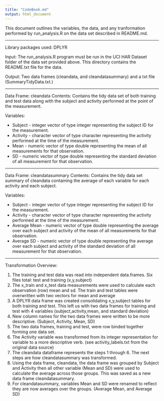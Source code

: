 ```yaml
---
title: "CodeBook.md"
output: html_document
---
```


This document outlines the variables, the data, and any tranformation performed by run_analysis.R on the data set described in README.md.

---
Library packages used: DPLYR

Input: The run_analysis.R program must be run in the UCI HAR Dataset folder of the data set provided above.  This directory contains the README.txt file for the data.

Output: Two data frames (cleandata, and cleandatasummary) and a txt file (SummaryTidyData.txt.)
    
---
Data Frame:  cleandata
Contents: Contains the tidy data set of both training and test data along with the subject and activity performed at the point of the measurement.

Variables:
- Subject - integer vector of type integer representing the subject ID for the measurement.
- Activity - character vector of type character representing the activity performed at the time of the measurement.
- Mean - numeric vector of type double representing the mean of all measurements for that observation.
- SD - numeric vector of type double representing the standard deviation of all measurement for that observation.

---
Data Frame: cleandatasummary
Contents: Contains the tidy data set summary of cleandata containing the average of each variable for each activity and each subject.

Variables:
- Subject - integer vector of type integer representing the subject ID for the measurement.
- Activity - character vector of type character representing the activity performed at the time of the measurement.
- Average Mean - numeric vector of type double representing the average over each subject and activity of the mean of all measurements for that observation.
- Average SD - numeric vector of type double representing the average over each subject and activity of the standard deviation of all measurement for that observation.

---
Transformation Overview:

1) The training and test data was read into independent data.frames.  Six files total: test and training (x,y,subject)
2) The x_train and x_test data measurements were used to calculate each observation (row) mean and sd.  The train and test tables were overwritten with two vectors for mean and average
3) A DPLYR data frame was created consolidating x,y,subject tables for both training and test.  This left us with two data frames for training and test with 4 variables (subject,activity,mean, and standard deviation)
4) New column names for the two data frames were written to be more descriptive. (Subject, Activity, Mean, SD)
5) The two data frames, training and test, were row binded together forming one data set.
6) The Activity variable was transformed from its integer representation for variable to a more descriptive verb. (see activity_labels.txt from the original data source)
7) The cleandata dataframe represents the steps 1 through 6.  The next steps are how cleandatasummary was transformed.
8) Using the data frame, cleandata, the data frame was grouped by Subject and Activity then all other variable (Mean and SD) were used to calculate the average across those groups.  This was saved as a new data frame cleandatasummary.
9) For cleandatasummary, variables Mean and SD were renamed to reflect they are now averages over the groups. (Average Mean, and Average SD)

